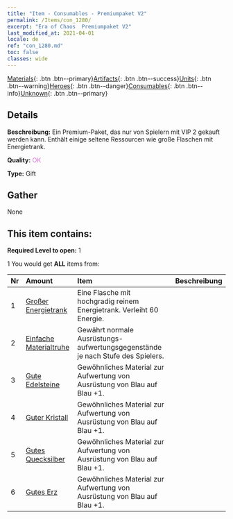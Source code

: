 ```yaml
---
title: "Item - Consumables - Premiumpaket V2"
permalink: /Items/con_1280/
excerpt: "Era of Chaos  Premiumpaket V2"
last_modified_at: 2021-04-01
locale: de
ref: "con_1280.md"
toc: false
classes: wide
---
```

 [Materials](/de/Items/){: .btn .btn--primary}[Artifacts](/de/Items/Artifacts/){: .btn .btn--success}[Units](/de/Items/Units/){: .btn .btn--warning}[Heroes](/de/Items/Heroes/){: .btn .btn--danger}[Consumables](/de/Items/Consumables/){: .btn .btn--info}[Unknown](/de/Items/Unknown/){: .btn .btn--primary}

## Details
 **Beschreibung:** Ein Premium-Paket, das nur von Spielern mit VIP 2 gekauft werden kann. Enthält einige seltene Ressourcen wie große Flaschen mit Energietrank.

 **Quality:** <span style="color: #DA70D6">OK</span>

 **Type:** Gift

## Gather

  None

## This item contains:

 **Required Level to open:** 1

 1 You would get **ALL** items  from:

  | Nr | Amount |     Item    | Beschreibung |
  |:---|:-------|:------------|:-----------:|
  | 1 | [Großer Energietrank](/de/Items/con_706/) | Eine Flasche mit hochgradig reinem Energietrank. Verleiht 60 Energie. | 
  | 2 | [Einfache Materialtruhe](/de/Items/con_756/) | Gewährt normale Ausrüstungs- aufwertungsgegenstände je nach Stufe des Spielers. | 
  | 3 | [Gute Edelsteine](/de/Items/mat_16/) | Gewöhnliches Material zur Aufwertung von Ausrüstung von Blau auf Blau +1. | 
  | 4 | [Guter Kristall](/de/Items/mat_17/) | Gewöhnliches Material zur Aufwertung von Ausrüstung von Blau auf Blau +1. | 
  | 5 | [Gutes Quecksilber](/de/Items/mat_14/) | Gewöhnliches Material zur Aufwertung von Ausrüstung von Blau auf Blau +1. | 
  | 6 | [Gutes Erz](/de/Items/mat_12/) | Gewöhnliches Material zur Aufwertung von Ausrüstung von Blau auf Blau +1. | 

